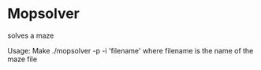 # Mopsolver
solves a maze

Usage:
Make
./mopsolver -p -i 'filename'
where filename is the name of the maze file
